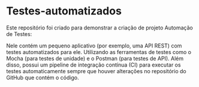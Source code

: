 # Testes-automatizados

Este repositório foi criado para demonstrar a criação de projeto Automação de Testes:

Nele contém um pequeno aplicativo (por exemplo, uma API REST) com testes automatizados para ele. 
Utilizando as ferramentas de testes como o Mocha (para testes de unidade) e o Postman (para testes de API).
Além disso, possui um pipeline de integração contínua (CI) para executar os testes automaticamente sempre que houver alterações 
no repositório do GitHub que contém o código.
